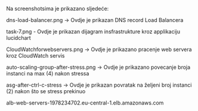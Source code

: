 Na screenshotsima je prikazano sljedeće: 

dns-load-balancer.png -> Ovdje je prikazan DNS record Load Balancera
 
task-7.png - Ovdje je prikazan dijagram insfrastrukture kroz applikaciju lucidchart

CloudWatchforwebservers.png -> Ovdje je prikazano pracenje web servera kroz CloudWatch servis

auto-scaling-group-after-stress.png -> Ovdje je prikazano povecanje broja instanci na max (4) nakon stressa

asg-after-ctrl-c-stress -> Ovdje je prikazan povratak na željeni broj instanci (2) nakon što se stress prekinuo

alb-web-servers-1978234702.eu-central-1.elb.amazonaws.com
